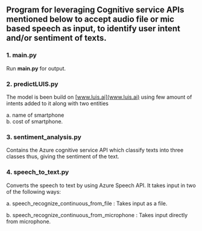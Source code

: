 ## Program for leveraging Cognitive service APIs mentioned below to accept audio file or mic based speech as input, to identify user intent and/or sentiment of texts. 

### 1. main.py 
Run **main.py** for output.

### 2. predictLUIS.py
The model is been build on [www.luis.ai](www.luis.ai) using few amount of intents added to it along with two entities 

a. name of smartphone  
b. cost of smartphone.

### 3. sentiment_analysis.py
Contains the Azure cognitive service API which classify texts into three classes thus, giving the sentiment of the text. 

### 4. speech_to_text.py
Converts the speech to text by using Azure Speech API. It takes input in two of the following ways:

a. speech_recognize_continuous_from_file : Takes input as a file.

b. speech_recognize_continuous_from_microphone : Takes input directly from microphone. 
